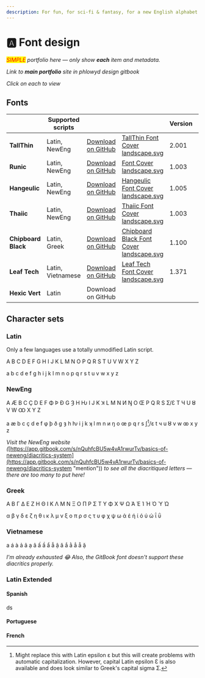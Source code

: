 ```yaml
---
description: For fun, for sci-fi & fantasy, for a new English alphabet.
---
```


# 🅰️ Font design

_<mark style="color:red;">SIMPLE</mark> portfolio here — only show **each** item and metadata._&#x20;

_Link to **main portfolio** site in phlowyd design gitbook_

_Click on each to view_&#x20;

## Fonts

<table data-view="cards"><thead><tr><th></th><th>Supported scripts</th><th></th><th data-hidden data-card-cover data-type="files"></th><th data-hidden>Version</th><th data-hidden>Inception</th><th data-hidden>Latest release</th><th data-hidden data-card-target data-type="content-ref"></th></tr></thead><tbody><tr><td><strong>TallThin</strong></td><td>Latin, NewEng</td><td><a href="https://github.com/fazzaan/font-tallthin">Download on GitHub</a></td><td><a href="../.gitbook/assets/TallThin Font Cover landscape.svg">TallThin Font Cover landscape.svg</a></td><td>2.001</td><td>October 2024</td><td>30th Oct 2024</td><td><a href="https://app.gitbook.com/s/Jz3BfoxqzUCPONNAxkIl/portfolio/font-design/tallthin">https://app.gitbook.com/s/Jz3BfoxqzUCPONNAxkIl/portfolio/font-design/tallthin</a></td></tr><tr><td><strong>Runic</strong></td><td>Latin, NewEng</td><td><a href="https://github.com/fazzaan/font-runic">Download on GitHub</a> </td><td><a href="../.gitbook/assets/Font Cover landscape.svg">Font Cover landscape.svg</a></td><td>1.003</td><td>October 2024</td><td>5th Oct 2024</td><td><a href="https://app.gitbook.com/s/Jz3BfoxqzUCPONNAxkIl/portfolio/font-design/runic">https://app.gitbook.com/s/Jz3BfoxqzUCPONNAxkIl/portfolio/font-design/runic</a></td></tr><tr><td><strong>Hangeulic</strong></td><td>Latin, NewEng</td><td><a href="https://github.com/fazzaan/font-hangeulic">Download on GitHub</a> </td><td><a href="../.gitbook/assets/Hangeulic Font Cover landscape.svg">Hangeulic Font Cover landscape.svg</a></td><td>1.005</td><td>May 2024</td><td>24th May 2024</td><td><a href="https://app.gitbook.com/s/Jz3BfoxqzUCPONNAxkIl/portfolio/font-design/hangeulic">https://app.gitbook.com/s/Jz3BfoxqzUCPONNAxkIl/portfolio/font-design/hangeulic</a></td></tr><tr><td><strong>Thaiic</strong></td><td>Latin, NewEng </td><td><a href="https://github.com/fazzaan/font-thaiic">Download on GitHub</a> </td><td><a href="../.gitbook/assets/Thaiic Font Cover landscape.svg">Thaiic Font Cover landscape.svg</a></td><td>1.003</td><td>May 2024</td><td>5th Oct 2024</td><td><a href="https://app.gitbook.com/s/Jz3BfoxqzUCPONNAxkIl/portfolio/font-design/thaiic">https://app.gitbook.com/s/Jz3BfoxqzUCPONNAxkIl/portfolio/font-design/thaiic</a></td></tr><tr><td><strong>Chipboard Black</strong></td><td>Latin, Greek</td><td><a href="https://github.com/fazzaan/font-chipboard">Download on GitHub</a> </td><td><a href="../.gitbook/assets/Chipboard Black Font Cover landscape.svg">Chipboard Black Font Cover landscape.svg</a></td><td>1.100</td><td>July 2021</td><td>16th Jul 2021</td><td><a href="https://app.gitbook.com/s/Jz3BfoxqzUCPONNAxkIl/portfolio/font-design/chipboard-black">https://app.gitbook.com/s/Jz3BfoxqzUCPONNAxkIl/portfolio/font-design/chipboard-black</a></td></tr><tr><td><strong>Leaf Tech</strong></td><td>Latin, Vietnamese </td><td><a href="https://github.com/fazzaan/font-leaftech">Download on GitHub</a></td><td><a href="../.gitbook/assets/Leaf Tech Font Cover landscape.svg">Leaf Tech Font Cover landscape.svg</a></td><td>1.371</td><td>March 2021</td><td>28th Jul 2021</td><td><a href="https://app.gitbook.com/s/Jz3BfoxqzUCPONNAxkIl/portfolio/font-design/leaf-tech">https://app.gitbook.com/s/Jz3BfoxqzUCPONNAxkIl/portfolio/font-design/leaf-tech</a></td></tr><tr><td><strong>Hexic Vert</strong></td><td>Latin</td><td>Download on GitHub</td><td></td><td></td><td></td><td></td><td><a href="https://app.gitbook.com/s/Jz3BfoxqzUCPONNAxkIl/portfolio/font-design/hexic-vert">https://app.gitbook.com/s/Jz3BfoxqzUCPONNAxkIl/portfolio/font-design/hexic-vert</a></td></tr></tbody></table>

## Character sets

### Latin

Only a few languages use a totally unmodified Latin script.

A B C D E F G H I J K L M N O P Q R S T U V W X Y Z

a b c d e f g h i j k l m n o p q r s t u v w x y z

### NewEng

A Æ B C Ç D E F Φ Þ Ð G Ȝ H Ƕ I J K Ʞ L M N И Ŋ O Œ P Q R S Ʃ/Ɛ T Ч U Ȣ V W Ꝏ X Y Z

a æ b c ç d e f φ þ ð g ȝ h ƕ i j k ʞ l m n и ŋ o œ p q r s ʃ[^1]/ɛ t ч u ȣ v w ꝏ x y z

_Visit the NewEng website (_[https://app.gitbook.com/s/nQuhfcBU5w4vA1rwurTv/basics-of-neweng/diacritics-system](https://app.gitbook.com/s/nQuhfcBU5w4vA1rwurTv/basics-of-neweng/diacritics-system "mention")) _to see all the diacritiqued letters — there are too many to put here!_

### Greek

Α Β Γ Δ Ε Ζ Η Θ Ι Κ Λ Μ Ν Ξ Ο Π Ρ Σ Τ Υ Φ Χ Ψ Ω Ά Έ Ί Ή Ό Ύ Ώ&#x20;

α β γ δ ε ζ η θ ι κ λ μ ν ξ ο π ρ σ ς τ υ φ χ ψ ω ά έ ή ί ό ύ ώ ΐ ΰ

### Vietnamese

a á à ả ã ạ â ấ ầ ẩ ẫ ậ ă ắ ằ ẳ ẵ ặ&#x20;

_I'm already exhausted 😂 Also, the GitBook font doesn't support these diacritics properly._

### Latin Extended

#### Spanish

ds

#### Portuguese



#### French



[^1]: Might replace this with Latin epsilon ɛ but this will create problems with automatic capitalization. However, capital Latin epsilon Ɛ is also available and does look similar to Greek's capital sigma Ʃ.
